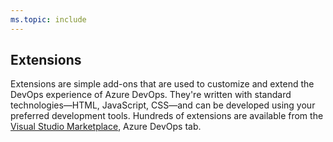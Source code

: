 ```yaml
---
ms.topic: include
---
```

 
## Extensions

Extensions are simple add-ons that are used to customize and extend the DevOps experience of Azure DevOps. They're written with standard technologies&mdash;HTML, JavaScript, CSS&mdash;and can be developed using your preferred development tools. Hundreds of extensions are available from the [Visual Studio Marketplace](https://marketplace.visualstudio.com/azuredevops), Azure DevOps tab.
